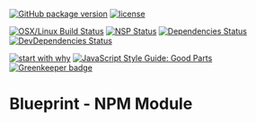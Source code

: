 [![GitHub package version](https://img.shields.io/github/package-json/v/basics/blueprint-npm-module.svg)](https://github.com/basics/blueprint-npm-module)
[![license](https://img.shields.io/github/license/basics/blueprint-npm-module.svg)](https://github.com/basics/blueprint-npm-module)

[![OSX/Linux Build Status](https://travis-ci.org/basics/blueprint-npm-module.svg?branch=master)](https://travis-ci.org/basics/blueprint-npm-module)
[![NSP Status](https://nodesecurity.io/orgs/basics/projects/4c593704-b3ef-4475-95ce-5e3bfeaf3261/badge)](https://nodesecurity.io/orgs/basics/projects/4c593704-b3ef-4475-95ce-5e3bfeaf3261)
[![Dependencies Status](https://david-dm.org/basics/blueprint-npm-module/status.svg)](https://david-dm.org/basics/blueprint-npm-module)
[![DevDependencies Status](https://david-dm.org/basics/blueprint-npm-module/dev-status.svg)](https://david-dm.org/basics/blueprint-npm-module?type=dev)

[![start with why](https://img.shields.io/badge/start%20with-why%3F-brightgreen.svg?style=flat)](http://www.ted.com/talks/simon_sinek_how_great_leaders_inspire_action)
[![JavaScript Style Guide: Good Parts](https://img.shields.io/badge/code%20style-goodparts-brightgreen.svg?style=flat)](https://github.com/dwyl/goodparts "JavaScript The Good Parts") [![Greenkeeper badge](https://badges.greenkeeper.io/basics/blueprint-npm-module.svg)](https://greenkeeper.io/)

# Blueprint - NPM Module
